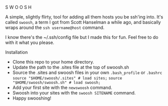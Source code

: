 S W O O S H 

A simple, slightly flirty, tool for adding all them hosts you be ssh'ing into. It's called `swoosh`, a term I got from Scott Hanselman a while ago, and basically wraps around the `ssh username@host` command.

I know there's the ~/.ssh/config file but I made this for fun. Feel free to do with it what you please.

Installation
* Clone this repo to your home directory.
* Update the path to the .sites file at the top of swoosh.sh
* Source the .sites and swoosh files in your own `.bash_profile` or `.bashrc`
    `source "$HOME/swoosh/.sites" # load sites;`
    `source "$HOME/swoosh/swoosh.sh" # load swoosh;`
* Add your first site with the `newswoosh` command.
* Swoosh into your sites with the `swoosh SITENAME` command.
* Happy swooshing!
